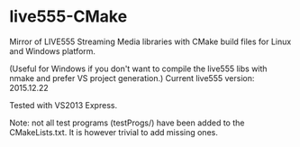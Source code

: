 live555-CMake
=============

Mirror of LIVE555 Streaming Media libraries with CMake build files for Linux and Windows platform.

(Useful for Windows if you don't want to compile the live555 libs with nmake and prefer VS project generation.)
Current live555 version: 2015.12.22

Tested with VS2013 Express.

Note: not all test programs (testProgs/) have been added to the CMakeLists.txt. It is however trivial to add missing ones.

